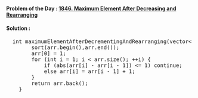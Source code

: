 #### Problem of the Day : [1846. Maximum Element After Decreasing and Rearranging](https://leetcode.com/problems/maximum-element-after-decreasing-and-rearranging/)

#### Solution :
<pre>
  int maximumElementAfterDecrementingAndRearranging(vector< int>& arr) {
        sort(arr.begin(),arr.end());
        arr[0] = 1; 
        for (int i = 1; i < arr.size(); ++i) {
            if (abs(arr[i] - arr[i - 1]) <= 1) continue; 
            else arr[i] = arr[i - 1] + 1;
        }
        return arr.back();
    }
</pre>
